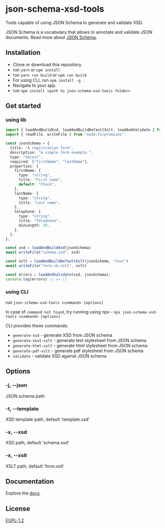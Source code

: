 # json-schema-xsd-tools
<!-- [![npm](https://img.shields.io/npm/v/json-schema-xsd-tools)](https://www.npmjs.com/package/json-schema-xsd-tools) -->

Tools capable of using JSON Schema to generate and validate XSD.


JSON Schema is a vocabulary that allows to annotate and validate JSON documents.
Read more about [JSON Schema](https://json-schema.org/).


## Installation
- Clone or download this repository.
- run `yarn` or `npm install`
- run `yarn run build` or `npm run build`
- For using CLI, run `npm install -g .`
- Navigate to your app.
- run `npm install <path to json-schema-xsd-tools folder>`

<!--
In a browser:

`<script src="dist/json-schema-xsd-tools.js"></script>`

Using yarn:

`yarn add json-schema-xsd-tools`

Usign npm:

`npm install json-schema-xsd-tools`
-->

## Get started
### using lib
```ts
import { loadAndBuildXsd, loadAndBuildDefaultXslt, loadAndValidate } from "json-schema-xsd-tools";
import { readFile, writeFile } from "node:fs/promises";

const jsonSchema = {
  title: "A registration form",
  description: "A simple form example.",
  type: "object",
  required: ["firstName", "lastName"],
  properties: {
    firstName: {
      type: "string",
      title: "First name",
      default: "Chuck",
    },
    lastName: {
      type: "string",
      title: "Last name",
    },
    telephone: {
      type: "string",
      title: "Telephone",
      minLength: 10,
    },
  },
};

const xsd = loadAndBuildXsd(jsonSchema)
await writeFile("schema.xsd", xsd)

const xslt = loadAndBuildDefaultXslt(jsonSchema, "text")
await writeFile("form.sb.xslt", xslt)

const errors = loadAndValidate(xsd, jsonSchema);
console.log(errors) // => [] 
```

### using CLI
run `json-schema-xsd-tools <command> [options]` 

In case of `command not found`, try running using npx - `npx json-schema-xsd-tools <command> [options]`

CLI provides these commands:
- `generate-xsd` - generate XSD from JSON schema 
- `generate-text-xslt` - generate text stylesheet from JSON schema
- `generate-html-xslt` - generate html stylesheet from JSON schema
- `generate-pdf-xslt` - generate pdf stylesheet from JSON schema
- `validate` - validate XSD against JSON schema

## Options
### -j, --json
JSON schema path

### -t, --template
XSD template path, default 'template.xsd'

### -x, --xsd 
XSD path, default 'schema.xsd'

### -x, --xslt
XSLT path, default 'form.xslt'

## Documentation
Explore the [docs](https://bratislava.github.io/json-schema-xsd-tools/).


## License
[EUPL-1.2](https://github.com/bratislava/json-schema-xsd-tools/blob/master/LICENSE.md)
